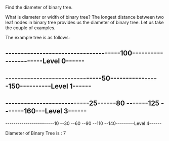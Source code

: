 Find the diameter of binary tree.

What is diameter or width of binary tree?
The longest distance between two leaf nodes in binary tree provides us the diameter of binary tree. Let us take the couple of examples.

The example tree is as follows:

-------------------------------------100----------------------Level 0------
-----------------------------------
-------------------------------50----------------150----------Level 1------
-----------------------------
---------------------------25------80 -------125 -------160---Level 3------
--------------------------
------------------------10 --30 --60 --90 --110 --140---------Level 4------


Diameter of Binary Tree is : 7